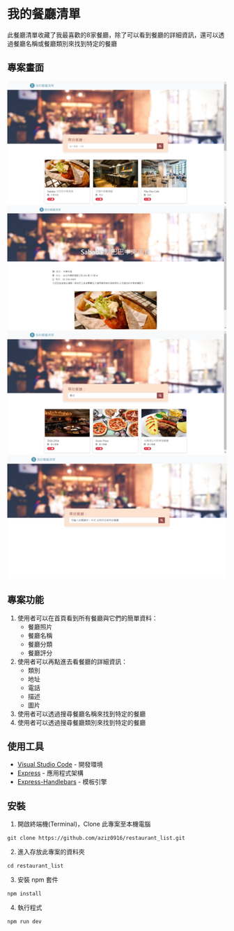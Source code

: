 # 我的餐廳清單
此餐廳清單收藏了我最喜歡的8家餐廳，除了可以看到餐廳的詳細資訊，還可以透過餐廳名稱或餐廳類別來找到特定的餐廳

## 專案畫面
![Index](https://github.com/aziz0916/restaurant_list/blob/main/public/img/index.png)
![Show](https://github.com/aziz0916/restaurant_list/blob/main/public/img/show.png)
![Match](https://github.com/aziz0916/restaurant_list/blob/main/public/img/match.png)
![Unmatch](https://github.com/aziz0916/restaurant_list/blob/main/public/img/unmatch.png)

## 專案功能
1. 使用者可以在首頁看到所有餐廳與它們的簡單資料：
   + 餐廳照片
   + 餐廳名稱
   + 餐廳分類
   + 餐廳評分
2. 使用者可以再點進去看餐廳的詳細資訊：
   + 類別
   + 地址
   + 電話
   + 描述
   + 圖片
3. 使用者可以透過搜尋餐廳名稱來找到特定的餐廳
4. 使用者可以透過搜尋餐廳類別來找到特定的餐廳

## 使用工具
- [Visual Studio Code](https://visualstudio.microsoft.com/zh-hant/) - 開發環境
- [Express](https://www.npmjs.com/package/express) - 應用程式架構
- [Express-Handlebars](https://www.npmjs.com/package/express-handlebars) - 模板引擎

## 安裝
1. 開啟終端機(Terminal)，Clone 此專案至本機電腦

```
git clone https://github.com/aziz0916/restaurant_list.git
```
2. 進入存放此專案的資料夾

```
cd restaurant_list
```
3. 安裝 npm 套件

```
npm install
```
4. 執行程式

```
npm run dev
```
